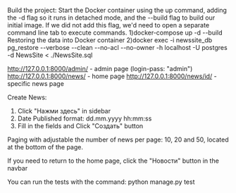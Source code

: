 Build the project:
Start the Docker container using the up command, adding the -d flag so it runs in detached mode, and the --build flag to build our initial image. If we did not add this flag, we'd need to open a separate command line tab to execute commands.
1)docker-compose up -d --build
Restoring the data into Docker container
2)docker exec -i newssite_db pg_restore --verbose --clean --no-acl --no-owner -h localhost -U postgres -d NewsSite < ./NewsSite.sql

http://127.0.0.1:8000/admin/ - admin page (login-pass: "admin")
http://127.0.0.1:8000/news/ - home page
http://127.0.0.1:8000/news/id/ - specific news page

Create News:
1) Click "Нажми здесь" in sidebar
2) Date Published format: dd.mm.yyyy hh:mm:ss
2) Fill in the fields and Click "Создать" button

Paging with adjustable
the number of news per page: 10, 20 and 50, located at the bottom of the page.

If you need to return to the home page, click the "Новости" button in the navbar

You can run the tests with the command: python manage.py test